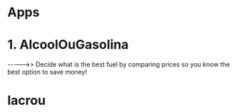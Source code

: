 # Apps
# 1. AlcoolOuGasolina
----->> Decide what is the best fuel by comparing prices so you know the best option to save money!
# lacrou
